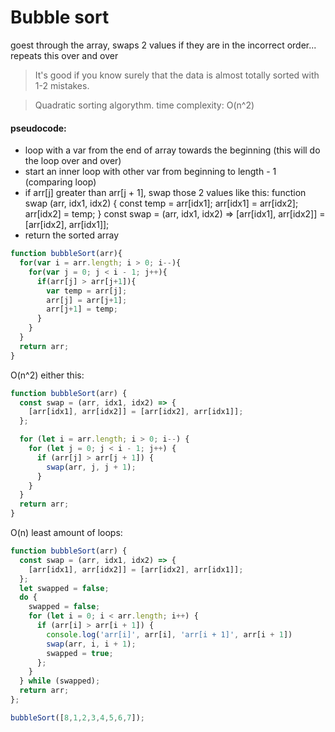 # Bubble sort
goest through the array, swaps 2 values if they are in the incorrect order... repeats this over and over

> It's good if you know surely that the data is almost totally sorted with 1-2 mistakes.

> Quadratic sorting algorythm. time complexity: O(n^2)

#### pseudocode:
 - loop with a var from the end of array towards the beginning (this will do the loop over and over)
 - start an inner loop with other var from beginning to length - 1 (comparing loop)
 - if arr[j] greater than arr[j + 1], swap those 2 values like this:
    function swap (arr, idx1, idx2) {
        const temp = arr[idx1];
        arr[idx1] = arr[idx2];
        arr[idx2] = temp;
    }
    const swap = (arr, idx1, idx2) => [arr[idx1], arr[idx2]] = [arr[idx2], arr[idx1]];
 - return the sorted array

``` javascript
function bubbleSort(arr){
  for(var i = arr.length; i > 0; i--){
    for(var j = 0; j < i - 1; j++){
      if(arr[j] > arr[j+1]){
        var temp = arr[j];
        arr[j] = arr[j+1];
        arr[j+1] = temp;         
      }
    }
  }
  return arr;
}
```

O(n^2)
either this:
``` javascript
function bubbleSort(arr) {
  const swap = (arr, idx1, idx2) => {
    [arr[idx1], arr[idx2]] = [arr[idx2], arr[idx1]];
  };

  for (let i = arr.length; i > 0; i--) {
    for (let j = 0; j < i - 1; j++) {
      if (arr[j] > arr[j + 1]) {
        swap(arr, j, j + 1);
      }
    }
  }
  return arr;
}
```
O(n)
least amount of loops:
``` javascript
function bubbleSort(arr) {
  const swap = (arr, idx1, idx2) => {
    [arr[idx1], arr[idx2]] = [arr[idx2], arr[idx1]];
  };
  let swapped = false;
  do {
    swapped = false;
    for (let i = 0; i < arr.length; i++) {
      if (arr[i] > arr[i + 1]) {
        console.log('arr[i]', arr[i], 'arr[i + 1]', arr[i + 1])
        swap(arr, i, i + 1);
        swapped = true;
      };
    }
  } while (swapped);
  return arr;
};
```
``` javascript
bubbleSort([8,1,2,3,4,5,6,7]);
```